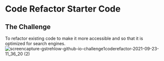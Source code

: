 # Code Refactor Starter Code

## The Challenge
To refactor existing code to make it more accessible and so that it is optimized for search engines.
![screencapture-gstrehlow-github-io-challenge1coderefactor-2021-09-23-11_36_20 (2)](https://user-images.githubusercontent.com/90304692/134551714-bcd42310-0e67-49b9-852b-5d3aeda43e27.png)
